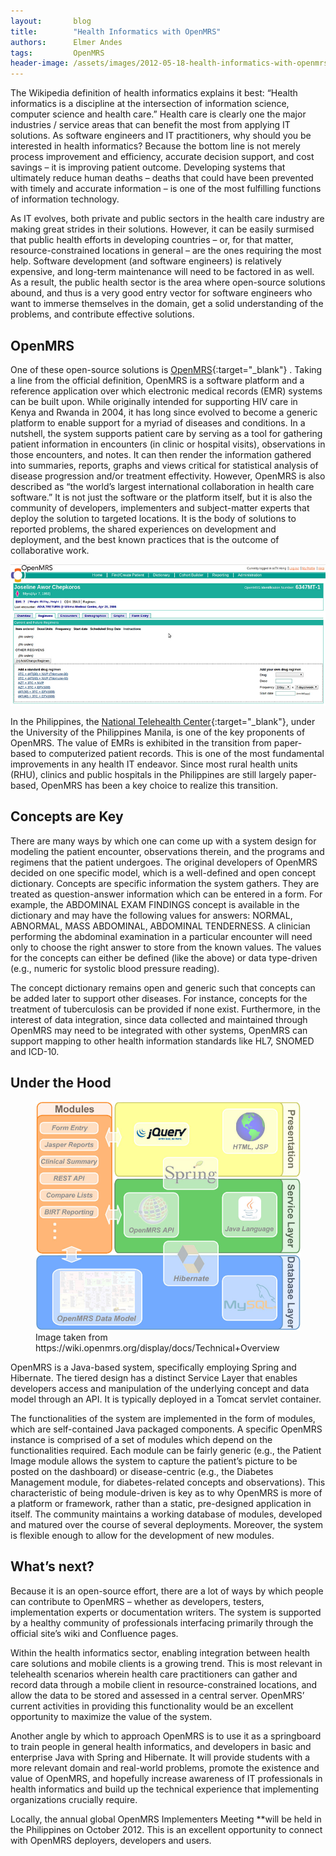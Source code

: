 ```yaml
---
layout:       blog
title:        "Health Informatics with OpenMRS"
authors:      Elmer Andes 
tags:         OpenMRS
header-image: /assets/images/2012-05-18-health-informatics-with-openmrs/openmrs-technical-overview.jpg
---
```

 
The Wikipedia definition of health informatics explains it best: “Health informatics is a discipline at the intersection of information science, computer science and health care.” Health care is clearly one the major industries / service areas that can benefit the most from applying IT solutions. As software engineers and IT practitioners, why should you be interested in health informatics? Because the bottom line is not merely process improvement and efficiency, accurate decision support, and cost savings – it is improving patient outcome. Developing systems that ultimately reduce human deaths – deaths that could have been prevented with timely and accurate information – is one of the most fulfilling functions of information technology.
 
As IT evolves, both private and public sectors in the health care industry are making great strides in their solutions. However, it can be easily surmised that public health efforts in developing countries – or, for that matter, resource-constrained locations in general – are the ones requiring the most help. Software development (and software engineers) is relatively expensive, and long-term maintenance will need to be factored in as well. As a result, the public health sector is the area where open-source solutions abound, and thus is a very good entry vector for software engineers who want to immerse themselves in the domain, get a solid understanding of the problems, and contribute effective solutions.
 
## OpenMRS
 
One of these open-source solutions is [OpenMRS](https://openmrs.org/){:target="_blank"} . Taking a line from the official definition, OpenMRS is a software platform and a reference application over which electronic medical records (EMR) systems can be built upon. While originally intended for supporting HIV care in Kenya and Rwanda in 2004, it has long since evolved to become a generic platform to enable support for a myriad of diseases and conditions. In a nutshell, the system supports patient care by serving as a tool for gathering patient information in encounters (in clinic or hospital visits), observations in those encounters, and notes. It can then render the information gathered into summaries, reports, graphs and views critical for statistical analysis of disease progression and/or treatment effectivity. However, OpenMRS is also described as “the world’s largest international collaboration in health care software.” It is not just the software or the platform itself, but it is also the community of developers, implementers and subject-matter experts that deploy the solution to targeted locations. It is the body of solutions to reported problems, the shared experiences on development and deployment, and the best known practices that is the outcome of collaborative work.
 
![Open MRS Screenshot](/assets/images/2012-05-18-health-informatics-with-openmrs/open-mrs-screenshot-largeimage.jpg "Open MRS Screenshot") 
 
In the Philippines, the [National Telehealth Center](https://telehealth.ph/){:target="_blank"}, under the University of the Philippines Manila, is one of the key proponents of OpenMRS. The value of EMRs is exhibited in the transition from paper-based to computerized patient records. This is one of the most fundamental improvements in any health IT endeavor. Since most rural health units (RHU), clinics and public hospitals in the Philippines are still largely paper-based, OpenMRS has been a key choice to realize this transition.
 
## Concepts are Key
 
There are many ways by which one can come up with a system design for modeling the patient encounter, observations therein, and the programs and regimens that the patient undergoes. The original developers of OpenMRS decided on one specific model, which is a well-defined and open concept dictionary. Concepts are specific information the system gathers. They are treated as question-answer information which can be entered in a form. For example, the ABDOMINAL EXAM FINDINGS concept is available in the dictionary and may have the following values for answers: NORMAL, ABNORMAL, MASS ABDOMINAL, ABDOMINAL TENDERNESS. A clinician performing the abdominal examination in a particular encounter will need only to choose the right answer to store from the known values. The values for the concepts can either be defined (like the above) or data type-driven (e.g., numeric for systolic blood pressure reading).
 
The concept dictionary remains open and generic such that concepts can be added later to support other diseases. For instance, concepts for the treatment of tuberculosis can be provided if none exist. Furthermore, in the interest of data integration, since data collected and maintained through OpenMRS may need to be integrated with other systems, OpenMRS can support mapping to other health information standards like HL7, SNOMED and ICD-10.
 
## Under the Hood
 
<figure>
  <img src="/assets/images/2012-05-18-health-informatics-with-openmrs/openmrs-technical-overview.jpg" alt="Open MRS Technical Overview" />
  <figcaption>Image taken from https://wiki.openmrs.org/display/docs/Technical+Overview</figcaption>
</figure>
 
OpenMRS is a Java-based system, specifically employing Spring and Hibernate. The tiered design has a distinct Service Layer that enables developers access and manipulation of the underlying concept and data model through an API. It is typically deployed in a Tomcat servlet container.
 
The functionalities of the system are implemented in the form of modules, which are self-contained Java packaged components. A specific OpenMRS instance is comprised of a set of modules which depend on the functionalities required. Each module can be fairly generic (e.g., the Patient Image module allows the system to capture the patient’s picture to be posted on the dashboard) or disease-centric (e.g., the Diabetes Management module, for diabetes-related concepts and observations). This characteristic of being module-driven is key as to why OpenMRS is more of a platform or framework, rather than a static, pre-designed application in itself. The community maintains a working database of modules, developed and matured over the course of several deployments. Moreover, the system is flexible enough to allow for the development of new modules.
 
## What’s next?
 
Because it is an open-source effort, there are a lot of ways by which people can contribute to OpenMRS – whether as developers, testers, implementation experts or documentation writers. The system is supported by a healthy community of professionals interfacing primarily through the official site’s wiki and Confluence pages.
 
Within the health informatics sector, enabling integration between health care solutions and mobile clients is a growing trend. This is most relevant in telehealth scenarios wherein health care practitioners can gather and record data through a mobile client in resource-constrained locations, and allow the data to be stored and assessed in a central server. OpenMRS’ current activities in providing this functionality would be an excellent opportunity to maximize the value of the system.
 
Another angle by which to approach OpenMRS is to use it as a springboard to train people in general health informatics, and developers in basic and enterprise Java with Spring and Hibernate. It will provide students with a more relevant domain and real-world problems, promote the existence and value of OpenMRS, and hopefully increase awareness of IT professionals in health informatics and build up the technical experience that implementing organizations crucially require.
 
Locally, the annual global OpenMRS Implementers Meeting **will be held in the Philippines on October 2012. This is an excellent opportunity to connect with OpenMRS deployers, developers and users.

